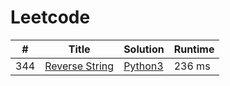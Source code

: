 # Leetcode

| # | Title | Solution | Runtime |
|---| ----- | -------- | ------- |
|344|[ Reverse String](https://leetcode.com/problems/reverse-string/)|[Python3](./solutions/344.%20Reverse%20String.py)|236 ms|
